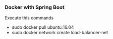 ### Docker with Spring Boot

Execute this commands

- sudo docker pull ubuntu:16.04
- sudo docker network create load-balancer-net
